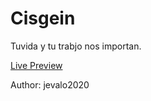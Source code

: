 # Cisgein

Tuvida y tu trabjo nos importan.



[Live Preview](https://github.com/Cisgein/Cisgein)


Author: jevalo2020
